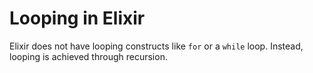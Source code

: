 # Looping in Elixir

Elixir does not have looping constructs like `for` or a `while` loop. Instead, looping is achieved through recursion. 